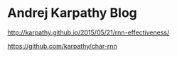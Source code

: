 # Andrej Karpathy Blog

http://karpathy.github.io/2015/05/21/rnn-effectiveness/

https://github.com/karpathy/char-rnn
